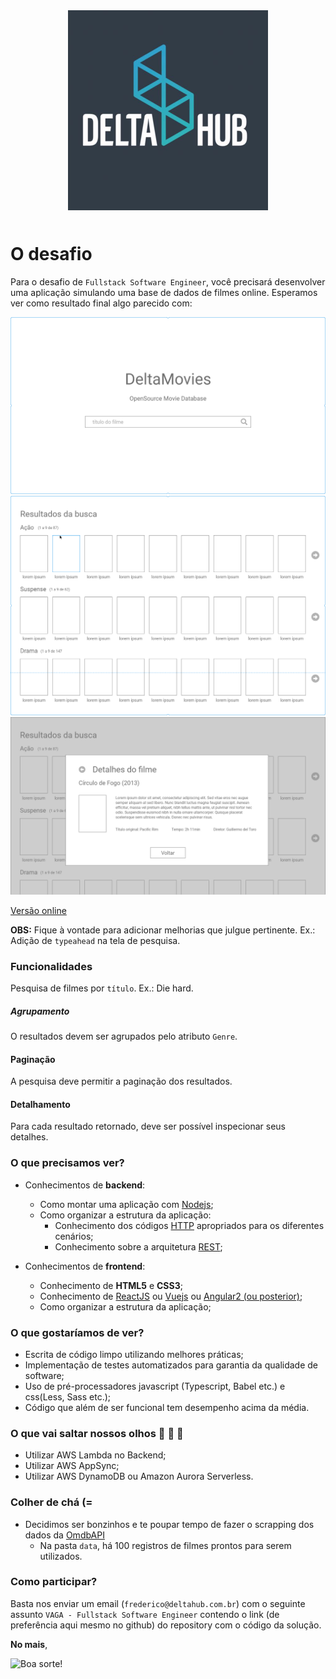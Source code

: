 <div style="text-align:center;margin-bottom: 50px;">
  <img src="../logo_delta.png" width="320" height="320" />
</div>

# O desafio
Para o desafio de `Fullstack Software Engineer`, você precisará desenvolver uma aplicação simulando uma base de dados de filmes online. Esperamos ver como resultado final algo parecido com:

![Tela de pesquisa](prototipo/wireframe_1.png)
![Listagem de resultados](prototipo/wireframe_2.png)
![Detalhamento do resultado](prototipo/wireframe_3.png)

[Versão online](https://xd.adobe.com/view/f1b2108b-efd3-4261-653e-cae8696ca6cf-8783/)

**OBS:** Fique à vontade para adicionar melhorias que julgue pertinente. Ex.: Adição de `typeahead` na tela de pesquisa.

### Funcionalidades
Pesquisa de filmes por `título`. Ex.: Die hard.

#####  Agrupamento
O resultados devem ser agrupados pelo atributo `Genre`.

#### Paginação
A pesquisa deve permitir a paginação dos resultados.

#### Detalhamento
Para cada resultado retornado, deve ser possível inspecionar seus detalhes.

### O que precisamos ver?
- Conhecimentos de **backend**:
  - Como montar uma aplicação com [Nodejs](https://nodejs.org/en/);
  - Como organizar a estrutura da aplicação:
	- Conhecimento dos códigos [HTTP](https://httpstatuses.com/) apropriados para os diferentes cenários;
	- Conhecimento sobre a arquitetura [REST](https://en.wikipedia.org/wiki/Representational_state_transfer);

- Conhecimentos de **frontend**:
  - Conhecimento de **HTML5** e **CSS3**;
  - Conhecimento de [ReactJS](https://reactjs.org/) ou [Vuejs](https://vuejs.org/) ou [Angular2 (ou posterior)](https://angular.io/);
  - Como organizar a estrutura da aplicação;

### O que gostaríamos de ver?
- Escrita de código limpo utilizando melhores práticas;
- Implementação de testes automatizados para garantia da qualidade de software;
- Uso de pré-processadores javascript (Typescript, Babel etc.) e css(Less, Sass etc.);
- Código que além de ser funcional tem desempenho acima da média.

### O que vai saltar nossos olhos 👀 👀 👀
- Utilizar AWS Lambda no Backend;
- Utilizar AWS AppSync;
- Utilizar AWS DynamoDB ou Amazon Aurora Serverless.

### Colher de chá (=
- Decidimos ser bonzinhos e te poupar tempo de fazer o scrapping dos dados da [OmdbAPI](http://www.omdbapi.com)
  - Na pasta `data`, há 100 registros de filmes prontos para serem utilizados.

### Como participar?
Basta nos enviar um email (`frederico@deltahub.com.br`) com o seguinte assunto `VAGA - Fullstack Software Engineer` contendo o link (de preferência aqui mesmo no github) do repository com o código da solução.

**No mais**,

![Boa sorte!](https://media.giphy.com/media/l49JHz7kJvl6MCj3G/giphy.gif)
